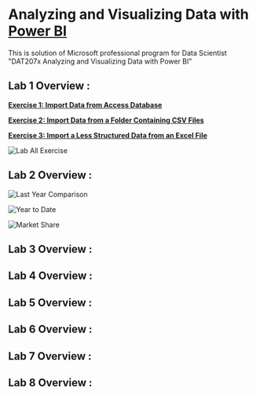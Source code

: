 # Analyzing and Visualizing Data with **[Power BI](https://powerbi.microsoft.com/en-us/?wt.mc_id=DXLEX_edx_DAT207x)**
This is solution of Microsoft professional program for Data Scientist "DAT207x Analyzing and Visualizing Data with Power BI"

## Lab 1 Overview :
**[Exercise 1: Import Data from Access Database](https://github.com/MuhammadBilalYar/Analyzing-and-Visualizing-Data-with-Power-BI/wiki/Lab-1---Exercise-1:)**

**[Exercise 2: Import Data from a Folder Containing CSV Files](https://github.com/MuhammadBilalYar/Analyzing-and-Visualizing-Data-with-Power-BI/wiki/Lab-1---Exercise-2:)**

**[Exercise 3: Import a Less Structured Data from an Excel File](https://github.com/MuhammadBilalYar/Analyzing-and-Visualizing-Data-with-Power-BI/wiki/Lab-1---Exercise-3:)**

![Lab All Exercise ](https://github.com/MuhammadBilalYar/Analyzing-and-Visualizing-Data-with-Power-BI/blob/master/Lab1%20-%20All%20Exercise%20Solution/Images/Import%20Data%20from%20Access%20Database.PNG)

## Lab 2 Overview :
![Last Year Comparison](https://github.com/MuhammadBilalYar/Analyzing-and-Visualizing-Data-with-Power-BI/blob/master/Lab2%20-%20All%20Exercise%20Solution/Images/Exercise%202%20Last%20Year%20Comparison.PNG)

![Year to Date](https://github.com/MuhammadBilalYar/Analyzing-and-Visualizing-Data-with-Power-BI/blob/master/Lab2%20-%20All%20Exercise%20Solution/Images/Exercise%203%20Year%20to%20Date.PNG)

![Market Share](https://github.com/MuhammadBilalYar/Analyzing-and-Visualizing-Data-with-Power-BI/blob/master/Lab2%20-%20All%20Exercise%20Solution/Images/Exercise%204%20Market%20Share.PNG)

## Lab 3 Overview :
## Lab 4 Overview :
## Lab 5 Overview :
## Lab 6 Overview :
## Lab 7 Overview :
## Lab 8 Overview :
